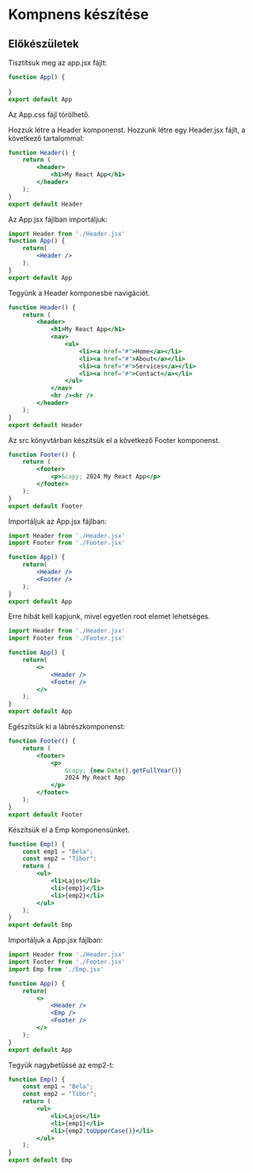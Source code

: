 # Kompnens készítése

## Előkészületek

Tisztítsuk meg az app.jsx fájlt:

```jsx
function App() {
    
}
export default App
```

Az App.css fájl törölhető.

Hozzuk létre a Header komponenst. Hozzunk létre egy Header.jsx fájlt, a következő tartalommal:

```jsx
function Header() {
    return (
        <header>
            <h1>My React App</h1>
        </header>
    );
}
export default Header
```

Az App.jsx fájlban importáljuk:

```jsx
import Header from './Header.jsx'
function App() {
    return(
        <Header />
    );
}
export default App
```

Tegyünk a Header komponesbe navigációt.

```jsx
function Header() {
    return (
        <header>
            <h1>My React App</h1>
            <nav>
                <ul>
                    <li><a href="#">Home</a></li>
                    <li><a href="#">About</a></li>
                    <li><a href="#">Services</a></li>
                    <li><a href="#">Contact</a></li>
                </ul>
            </nav>
            <hr /><hr />
        </header>
    );
}
export default Header
```

Az src könyvtárban készítsük el a következő Footer komponenst.

```jsx
function Footer() {
    return (
        <footer>
            <p>&copy; 2024 My React App</p>
        </footer>
    );
}
export default Footer
```

Importáljuk az App.jsx fájlban:

```jsx
import Header from './Header.jsx'
import Footer from './Footer.jsx'

function App() {
    return(
        <Header />
        <Footer />
    );
}
export default App
```

Erre hibát kell kapjunk, mivel egyetlen root elemet lehetséges.

```jsx
import Header from './Header.jsx'
import Footer from './Footer.jsx'

function App() {
    return(
        <>
            <Header />
            <Footer />
        </>
    );
}
export default App
```

Egészítsük ki a lábrészkomponenst:

```jsx
function Footer() {
    return (
        <footer>
            <p>
                &copy; {new Date().getFullYear()} 
                2024 My React App
            </p>
        </footer>
    );
}
export default Footer
```

Készítsük el a Emp komponensünket.

```jsx
function Emp() {
    const emp1 = "Béla";
    const emp2 = "Tibor";
    return (
        <ul>
            <li>Lajos</li>
            <li>{emp1}</li>
            <li>{emp2}</li>
        </ul>
    );
}
export default Emp
```

Importáljuk a App.jsx fájlban:

```jsx
import Header from './Header.jsx'
import Footer from './Footer.jsx'
import Emp from './Emp.jsx'

function App() {
    return(
        <>
            <Header />
            <Emp />
            <Footer />
        </>
    );
}
export default App
```

Tegyük nagybetűssé az emp2-t:

```jsx
function Emp() {
    const emp1 = "Béla";
    const emp2 = "Tibor";
    return (
        <ul>
            <li>Lajos</li>
            <li>{emp1}</li>
            <li>{emp2.toUpperCase()}</li>
        </ul>
    );
}
export default Emp
```
